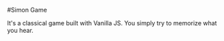 #Simon Game

It's a classical game built with Vanilla JS. You simply try to memorize what you hear.

